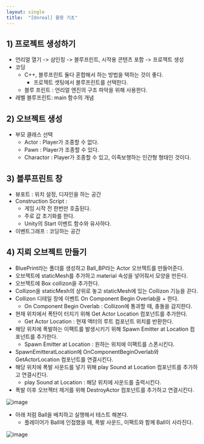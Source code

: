 ```yaml
---
layout: single
title:  "[Unreal] 활용 기초"
---
```



## 1) 프로젝트 생성하기
- 언리얼 열기 -> 삼인칭 -> 블루프린트, 시작용 콘텐츠 포함 -> 프로젝트 생성
- 코딩
    - C++, 블루프린트 둘다 혼합해서 하는 방법을 택하는 것이 좋다.
        - 프로젝트 셋팅에서 블루프린트를 선택한다. 
    - 블루 프린트 : 언리얼 엔진의 구조 파악을 위해 사용한다.
- 레벨 블루프린트: main 함수의 개념


## 2) 오브젝트 생성
- 부모 클래스 선택
    - Actor : Player가 조종할 수 없다.
    - Pawn : Player가 조종할 수 있다.
    - Charactor : Player가 조종할 수 있고, 이족보행하는 인간형 형태인 것이다.


## 3) 블루프린트 창
- 뷰포트 : 위치 설정, 디자인을 하는 공간 
- Construction Script :
    - 게임 시작 전 한번만 호출된다.
    - 주로 값 초기화를 한다. 
    - Unity의 Start 이벤트 함수와 유사하다.
- 이벤트그래프 : 코딩하는 공간


## 4) 지뢰 오브젝트 만들기
- BluePrint라는 폴더를 생성하고 Ball_BP라는 Actor 오브젝트를 만들어준다.
- 오브젝트에 staticMesh를 추가하고 material 속성을 넣어줘서 모양을 만든다.
- 오브젝트에 Box collizon을 추가한다.
- Collizon을 staticMesh의 상위로 놓고 staticMesh에 있는 Collizon 기능을 끈다.
- Collizon 디테일 창에 이벤트 On Component Begin Overlab을 + 한다.
    - On Component Begin Overlab : Collizon에 통과할 때, 충돌을 감지한다.
- 현재 위치에서 폭탄이 터지기 위해 Get Actor Location 컴포넌트를 추가한다.
    - Get Actor Location : 현재 액터의 루트 컴포넌트 위치를 반환한다.
- 해당 위치에 폭발하는 이팩트를 발생시키기 위해 Spawn Emitter at Location 컴포넌트를 추가한다.
    - Spawn Emitter at Location : 원하는 위치에 이팩트를 스폰시킨다.
- SpawnEmitteratLocation에 OnComponentBeginOverlab와 GetActorLocation 컴포넌트를 연결시킨다.
- 해당 위치에 폭발 사운드를 넣기 위해 play Sound at Location 컴포넌트를 추가하고 연결시킨다.
    - play Sound at Location : 해당 위치에 사운드를 출력시킨다.
- 폭발 이후 오브젝터 제거를 위해 DestroyActor 컴포넌트를 추가하고 연결시킨다.

![image](https://user-images.githubusercontent.com/55589616/211124934-64709f56-3d70-4df0-98da-02de35b33cf2.png)

- 아래 처럼 Ball을 배치하고 실행해서 테스트 해본다.
    - 플레이어가 Ball에 인접했을 때, 폭발 사운드, 이팩트와 함께 Ball이 사라진다.
    
![image](https://user-images.githubusercontent.com/55589616/211124989-fd152e30-bc5c-4a5b-ba4e-bd6ac588cc46.png)


